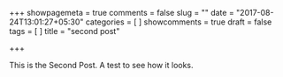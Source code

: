 +++
showpagemeta = true
comments = false
slug = ""
date = "2017-08-24T13:01:27+05:30"
categories = [
]
showcomments = true
draft = false
tags = [
]
title = "second post"

+++


This is the Second Post. A test to see how it looks.
